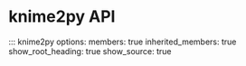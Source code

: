 # knime2py API

::: knime2py
    options:
      members: true
      inherited_members: true
      show_root_heading: true
      show_source: true